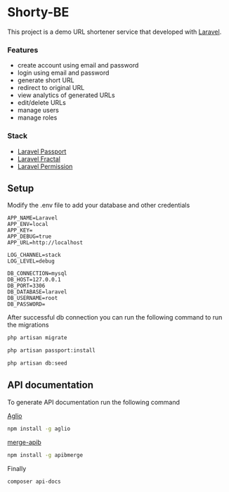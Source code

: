 # Shorty-BE

This project is a demo URL shortener service that developed with [Laravel](https://laravel.com/).

### Features

- create account using email and password
- login using email and password
- generate short URL
- redirect to original URL
- view analytics of generated URLs
- edit/delete URLs
- manage users
- manage roles

### Stack

- [Laravel Passport](https://laravel.com/docs/8.x/passport)
- [Laravel Fractal](https://github.com/spatie/laravel-fractal)
- [Laravel Permission](https://github.com/spatie/laravel-permission)

## Setup

Modify the .env file to add your database and other credentials

```
APP_NAME=Laravel
APP_ENV=local
APP_KEY=
APP_DEBUG=true
APP_URL=http://localhost

LOG_CHANNEL=stack
LOG_LEVEL=debug

DB_CONNECTION=mysql
DB_HOST=127.0.0.1
DB_PORT=3306
DB_DATABASE=laravel
DB_USERNAME=root
DB_PASSWORD=

```

After successful db connection you can run the following command to run the migrations

```bash
php artisan migrate
```

```bash
php artisan passport:install
```

```bash
php artisan db:seed
```

## API documentation

To generate API documentation run the following command

[Aglio](https://github.com/danielgtaylor/aglio)

```bash
npm install -g aglio
```

[merge-apib](https://github.com/ValeriaVG/merge-apib)

```bash
npm install -g apibmerge
```

Finally

```bash
composer api-docs
```
